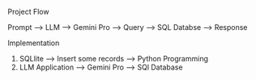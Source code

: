 Project Flow

Prompt --> LLM --> Gemini Pro --> Query --> SQL Databse --> Response


Implementation

1) SQLlite --> Insert some records --> Python Programming
2) LLM Application --> Gemini Pro --> SQl Database